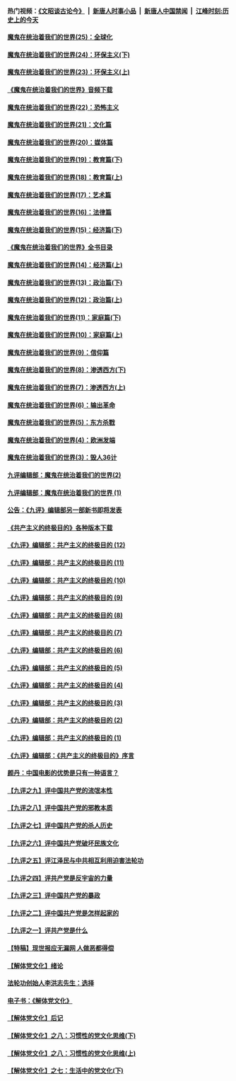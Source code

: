 #### 热门视频：[《文昭谈古论今》](https://github.com/gfw-breaker/wenzhao/blob/master/README.md?t=10310632) &nbsp;|&nbsp; [新唐人时事小品](https://github.com/gfw-breaker/ntdtv-comedy/blob/master/README.md?t=10310632) &nbsp;|&nbsp; [新唐人中国禁闻](https://github.com/gfw-breaker/ntdtv-news/blob/master/README.md?t=10310632) &nbsp;|&nbsp; [江峰时刻:历史上的今天](https://github.com/gfw-breaker/today-in-history/blob/master/README.md?t=10310632) 

#### [魔鬼在统治着我们的世界(25)：全球化](../pages/nsc422/n10788205.md?t=10310632) 

#### [魔鬼在统治着我们的世界(24)：环保主义(下)](../pages/nsc422/n10695307.md?t=10310632) 

#### [魔鬼在统治着我们的世界(23)：环保主义(上)](../pages/nsc422/n10688613.md?t=10310632) 

#### [《魔鬼在统治着我们的世界》音频下载](../pages/nsc422/n10635553.md?t=10310632) 

#### [魔鬼在统治着我们的世界(22)：恐怖主义](../pages/nsc422/n10614727.md?t=10310632) 

#### [魔鬼在统治着我们的世界(21)：文化篇](../pages/nsc422/n10597706.md?t=10310632) 

#### [魔鬼在统治着我们的世界(20)：媒体篇](../pages/nsc422/n10586579.md?t=10310632) 

#### [魔鬼在统治着我们的世界(19)：教育篇(下)](../pages/nsc422/n10564808.md?t=10310632) 

#### [魔鬼在统治着我们的世界(18)：教育篇(上)](../pages/nsc422/n10526970.md?t=10310632) 

#### [魔鬼在统治着我们的世界(17)：艺术篇](../pages/nsc422/n10499093.md?t=10310632) 

#### [魔鬼在统治着我们的世界(16)：法律篇](../pages/nsc422/n10485969.md?t=10310632) 

#### [魔鬼在统治着我们的世界(15)：经济篇(下)](../pages/nsc422/n10469975.md?t=10310632) 

#### [《魔鬼在统治着我们的世界》全书目录](../pages/nsc422/n10464261.md?t=10310632) 

#### [魔鬼在统治着我们的世界(14)：经济篇(上)](../pages/nsc422/n10457370.md?t=10310632) 

#### [魔鬼在统治着我们的世界(13)：政治篇(下)](../pages/nsc422/n10448270.md?t=10310632) 

#### [魔鬼在统治着我们的世界(12)：政治篇(上)](../pages/nsc422/n10444576.md?t=10310632) 

#### [魔鬼在统治着我们的世界(11)：家庭篇(下)](../pages/nsc422/n10440961.md?t=10310632) 

#### [魔鬼在统治着我们的世界(10)：家庭篇(上)](../pages/nsc422/n10435448.md?t=10310632) 

#### [魔鬼在统治着我们的世界(9)：信仰篇](../pages/nsc422/n10432159.md?t=10310632) 

#### [魔鬼在统治着我们的世界(8)：渗透西方(下)](../pages/nsc422/n10429603.md?t=10310632) 

#### [魔鬼在统治着我们的世界(7)：渗透西方(上)](../pages/nsc422/n10426013.md?t=10310632) 

#### [魔鬼在统治着我们的世界(6)：输出革命](../pages/nsc422/n10421536.md?t=10310632) 

#### [魔鬼在统治着我们的世界(5)：东方杀戮](../pages/nsc422/n10417707.md?t=10310632) 

#### [魔鬼在统治着我们的世界(4)：欧洲发端](../pages/nsc422/n10414890.md?t=10310632) 

#### [魔鬼在统治着我们的世界(3)：毁人36计](../pages/nsc422/n10411583.md?t=10310632) 

#### [九评编辑部：魔鬼在统治着我们的世界(2)](../pages/nsc422/n10410036.md?t=10310632) 

#### [九评编辑部：魔鬼在统治着我们的世界 (1)](../pages/nsc422/n10406825.md?t=10310632) 

#### [公告：《九评》编辑部另一部新书即将发表](../pages/nsc422/n10405104.md?t=10310632) 

#### [《共产主义的终极目的》各种版本下载](../pages/nsc422/n10022138.md?t=10310632) 

#### [《九评》编辑部：共产主义的终极目的 (12)](../pages/nsc422/n9933272.md?t=10310632) 

#### [《九评》编辑部：共产主义的终极目的 (11)](../pages/nsc422/n9924973.md?t=10310632) 

#### [《九评》编辑部：共产主义的终极目的 (10)](../pages/nsc422/n9920883.md?t=10310632) 

#### [《九评》编辑部：共产主义的终极目的 (9)](../pages/nsc422/n9916363.md?t=10310632) 

#### [《九评》编辑部：共产主义的终极目的 (8)](../pages/nsc422/n9912488.md?t=10310632) 

#### [《九评》编辑部：共产主义的终极目的 (7)](../pages/nsc422/n9901176.md?t=10310632) 

#### [《九评》编辑部：共产主义的终极目的 (6)](../pages/nsc422/n9899359.md?t=10310632) 

#### [《九评》编辑部：共产主义的终极目的 (5)](../pages/nsc422/n9893174.md?t=10310632) 

#### [《九评》编辑部：共产主义的终极目的 (4)](../pages/nsc422/n9891246.md?t=10310632) 

#### [《九评》编辑部：共产主义的终极目的 (3)](../pages/nsc422/n9879879.md?t=10310632) 

#### [《九评》编辑部：共产主义的终极目的 (2)](../pages/nsc422/n9876205.md?t=10310632) 

#### [《九评》编辑部：共产主义的终极目的 (1)](../pages/nsc422/n9865857.md?t=10310632) 

#### [《九评》编辑部：《共产主义的终极目的》序言](../pages/nsc422/n9862666.md?t=10310632) 

#### [颜丹：中国电影的优势是只有一种语言？](../pages/nsc422/n9583062.md?t=10310632) 

#### [【九评之九】评中国共产党的流氓本性](../pages/nsc422/n737542.md?t=10310632) 

#### [【九评之八】评中国共产党的邪教本质](../pages/nsc422/n735942.md?t=10310632) 

#### [【九评之七】评中国共产党的杀人历史](../pages/nsc422/n733806.md?t=10310632) 

#### [【九评之六】评中国共产党破坏民族文化](../pages/nsc422/n731667.md?t=10310632) 

#### [【九评之五】评江泽民与中共相互利用迫害法轮功](../pages/nsc422/n730058.md?t=10310632) 

#### [【九评之四】评共产党是反宇宙的力量](../pages/nsc422/n727814.md?t=10310632) 

#### [【九评之三】评中国共产党的暴政](../pages/nsc422/n725597.md?t=10310632) 

#### [【九评之二】评中国共产党是怎样起家的](../pages/nsc422/n723946.md?t=10310632) 

#### [【九评之一】评共产党是什么](../pages/nsc422/n722529.md?t=10310632) 

#### [【特稿】现世报应无漏网 人做恶都得偿](../pages/nsc422/n4215167.md?t=10310632) 

#### [【解体党文化】绪论](../pages/nsc422/n1449356.md?t=10310632) 

#### [法轮功创始人李洪志先生：选择](../pages/nsc422/n3580738.md?t=10310632) 

#### [电子书：《解体党文化》](../pages/nsc422/n1573484.md?t=10310632) 

#### [【解体党文化】后记](../pages/nsc422/n1531999.md?t=10310632) 

#### [【解体党文化】之八：习惯性的党文化思维(下)](../pages/nsc422/n1526477.md?t=10310632) 

#### [【解体党文化】之八：习惯性的党文化思维(上)](../pages/nsc422/n1520631.md?t=10310632) 

#### [【解体党文化】之七：生活中的党文化(下)](../pages/nsc422/n1513446.md?t=10310632) 

